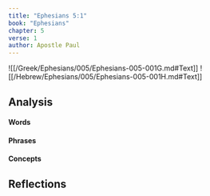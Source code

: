 ```yaml
---
title: "Ephesians 5:1"
book: "Ephesians"
chapter: 5
verse: 1
author: Apostle Paul
---
```

![[/Greek/Ephesians/005/Ephesians-005-001G.md#Text]]
![[/Hebrew/Ephesians/005/Ephesians-005-001H.md#Text]]

## Analysis

#### Words

#### Phrases

#### Concepts

## Reflections

